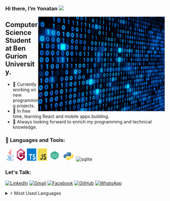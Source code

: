 ### Hi there, I’m Yonatan  <img src="https://media.giphy.com/media/hvRJCLFzcasrR4ia7z/giphy.gif" width="25px">
 <img src=
"https://github.com/talhazi/talhazi/blob/main/SUV4.gif" 
         alt="nice gif" 
         align="right">
## Computer Science Student at Ben Gurion University.
- 🔭 Currently working on new programming projects.
- 🌱 In free time, learning React and mobile apps building.
- 👯 Always looking forward to enrich my programming and technical knowledge.

### 🧰 Languages and Tools:
<p align="left"> 
<img src="https://raw.githubusercontent.com/devicons/devicon/master/icons/java/java-original.svg" alt="java" width="30" height="40"/> </a>
<img src="https://raw.githubusercontent.com/devicons/devicon/master/icons/cplusplus/cplusplus-original.svg" alt="c++" width="30" height="40"/> </a>
<img src="https://raw.githubusercontent.com/devicons/devicon/master/icons/typescript/typescript-original.svg" alt="typescript" width="30" height="40"/>
<img src="https://raw.githubusercontent.com/devicons/devicon/master/icons/javascript/javascript-original.svg" alt="javascript" width="30" height="40"/> </a>
<img src="https://github.com/talhazi/talhazi/blob/main/x86-logo.png" alt="x86" width="40" height="35"/> </a>
<img src="https://raw.githubusercontent.com/devicons/devicon/master/icons/python/python-original.svg" alt="python" width="40" height="30"/> </a>
<img src="https://www.vectorlogo.zone/logos/sqlite/sqlite-icon.svg" alt="sqlite" width="30" height="40"/> </a> 
</p>


### Let's Talk:
[![LinkedIn](https://img.shields.io/badge/LinkedIn-0077B5?style=for-the-badge&logo=linkedin&logoColor=white)][1]
[![Gmail](https://img.shields.io/badge/Gmail-D14836?style=for-the-badge&logo=gmail&logoColor=white)][2]
[![Facebook](https://img.shields.io/badge/Facebook-1877F2?style=for-the-badge&logo=facebook&logoColor=white)][3]
[![GitHub](https://img.shields.io/badge/GitHub-100000?style=for-the-badge&logo=github&logoColor=white)][4]
[![WhatsApp](https://img.shields.io/badge/WhatsApp-25D366?style=for-the-badge&logo=whatsapp&logoColor=white)][5]

[1]: https://www.linkedin.com/in/talhazi/
[2]: mailto:talhazi114@gmail.com
[3]: https://www.facebook.com/talhazi
[4]: https://github.com/talhazi
[5]: http://wa.me/972545556070

<details>
    <summary>⚡ Most Used Languages</summary>
 
  <img src=
       "https://github-readme-stats.vercel.app/api/top-langs/?username=talhazi&theme=tokyonight&exclude_repo=KNN-Image-Classification&show_icons=true&hide_border=true&layout=compact&langs_count=8"
         alt="Most Used Languages" 
         >
</details>



